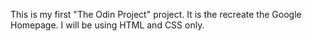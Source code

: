 This is my first "The Odin Project" project. 
It is the recreate the Google Homepage. 
I will be using HTML and CSS only. 